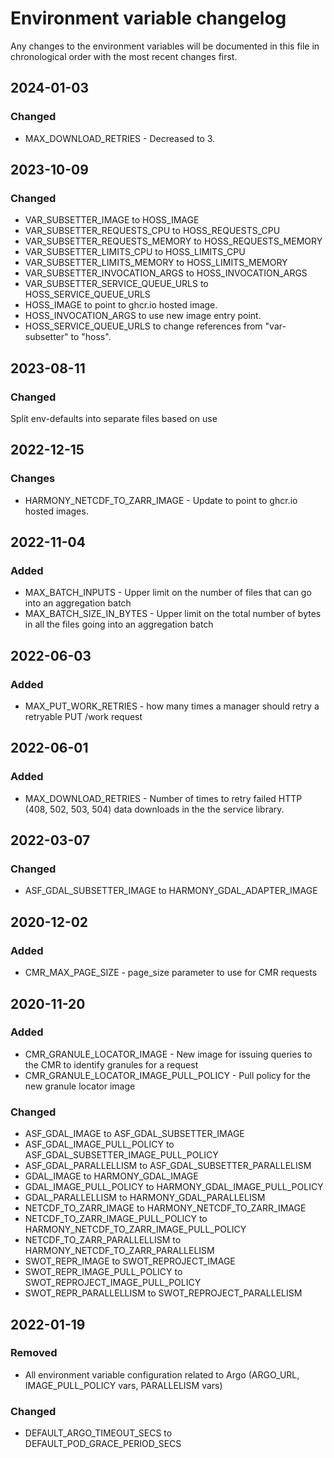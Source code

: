 # Environment variable changelog
Any changes to the environment variables will be documented in this file in chronological
order with the most recent changes first.

## 2024-01-03
### Changed
- MAX_DOWNLOAD_RETRIES - Decreased to 3.

## 2023-10-09
### Changed
- VAR_SUBSETTER_IMAGE to HOSS_IMAGE
- VAR_SUBSETTER_REQUESTS_CPU to HOSS_REQUESTS_CPU
- VAR_SUBSETTER_REQUESTS_MEMORY to HOSS_REQUESTS_MEMORY
- VAR_SUBSETTER_LIMITS_CPU to HOSS_LIMITS_CPU
- VAR_SUBSETTER_LIMITS_MEMORY to HOSS_LIMITS_MEMORY
- VAR_SUBSETTER_INVOCATION_ARGS to HOSS_INVOCATION_ARGS
- VAR_SUBSETTER_SERVICE_QUEUE_URLS to HOSS_SERVICE_QUEUE_URLS
- HOSS_IMAGE to point to ghcr.io hosted image.
- HOSS_INVOCATION_ARGS to use new image entry point.
- HOSS_SERVICE_QUEUE_URLS to change references from "var-subsetter" to "hoss".

## 2023-08-11
### Changed
Split env-defaults into separate files based on use

## 2022-12-15
### Changes
- HARMONY_NETCDF_TO_ZARR_IMAGE - Update to point to ghcr.io hosted images.
## 2022-11-04
### Added
- MAX_BATCH_INPUTS - Upper limit on the number of files that can go into an aggregation batch
- MAX_BATCH_SIZE_IN_BYTES - Upper limit on the total number of bytes in all the files going into an aggregation batch

## 2022-06-03
### Added
- MAX_PUT_WORK_RETRIES - how many times a manager should retry a retryable PUT /work request

## 2022-06-01
### Added
- MAX_DOWNLOAD_RETRIES - Number of times to retry failed HTTP (408, 502, 503, 504) data downloads in the the service library.

## 2022-03-07
### Changed
- ASF_GDAL_SUBSETTER_IMAGE to HARMONY_GDAL_ADAPTER_IMAGE

## 2020-12-02
### Added
- CMR_MAX_PAGE_SIZE - page_size parameter to use for CMR requests
## 2020-11-20
### Added
- CMR_GRANULE_LOCATOR_IMAGE - New image for issuing queries to the CMR to identify granules for a request
- CMR_GRANULE_LOCATOR_IMAGE_PULL_POLICY - Pull policy for the new granule locator image

### Changed
- ASF_GDAL_IMAGE to ASF_GDAL_SUBSETTER_IMAGE
- ASF_GDAL_IMAGE_PULL_POLICY to ASF_GDAL_SUBSETTER_IMAGE_PULL_POLICY
- ASF_GDAL_PARALLELLISM to ASF_GDAL_SUBSETTER_PARALLELISM
- GDAL_IMAGE to HARMONY_GDAL_IMAGE
- GDAL_IMAGE_PULL_POLICY to HARMONY_GDAL_IMAGE_PULL_POLICY
- GDAL_PARALLELLISM to HARMONY_GDAL_PARALLELISM
- NETCDF_TO_ZARR_IMAGE to HARMONY_NETCDF_TO_ZARR_IMAGE
- NETCDF_TO_ZARR_IMAGE_PULL_POLICY to HARMONY_NETCDF_TO_ZARR_IMAGE_PULL_POLICY
- NETCDF_TO_ZARR_PARALLELLISM to HARMONY_NETCDF_TO_ZARR_PARALLELISM
- SWOT_REPR_IMAGE to SWOT_REPROJECT_IMAGE
- SWOT_REPR_IMAGE_PULL_POLICY to SWOT_REPROJECT_IMAGE_PULL_POLICY
- SWOT_REPR_PARALLELLISM to SWOT_REPROJECT_PARALLELISM

## 2022-01-19

### Removed
- All environment variable configuration related to Argo (ARGO_URL, IMAGE_PULL_POLICY vars, PARALLELISM vars)

### Changed
- DEFAULT_ARGO_TIMEOUT_SECS to DEFAULT_POD_GRACE_PERIOD_SECS
